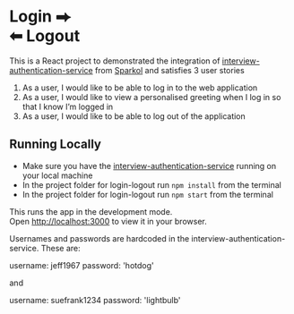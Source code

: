# Login ⮕<br />⬅ Logout 

This is a React project to demonstrated the integration of [interview-authentication-service](https://github.com/Sparkol/interview-authentication-service) from [Sparkol](https://www.sparkol.com/en/) and satisfies 3 user stories

1. As a user, I would like to be able to log in to the web application
2. As a user, I would like to view a personalised greeting when I log in so that I know I’m logged in
3. As a user, I would like to be able to log out of the application

## Running Locally

- Make sure you have the [interview-authentication-service](https://github.com/Sparkol/interview-authentication-service) running on your local machine
- In the project folder for login-logout run `npm install` from the terminal
- In the project folder for login-logout run `npm start` from the terminal 

This runs the app in the development mode.\
Open [http://localhost:3000](http://localhost:3000) to view it in your browser.

Usernames and passwords are hardcoded in the interview-authentication-service. These are:

username: jeff1967
password: 'hotdog'

and

username: suefrank1234
password: 'lightbulb'